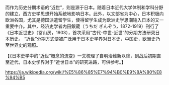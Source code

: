 而作为历史分期术语的“近世”，则是源于日本。随着日本近代大学体制和学科分野的建立，西方史学思想开始系统地影响日本。此外，以文部省为中心，日本积极向欧洲各国，尤其是德国派遣留学生，使得留学生成为欧洲史学思潮输入日本的又一重要中介。其中，经济史学者内田銀蔵（うちだ ぎんぞう，1872-1919）刊行了《日本近世史》（冨山房，1903），首次采用“古代-中世-近世”的分期方法研究日本历史。
“近世”分期方式便被广泛用于日本史学界对日本史，中国史，欧洲史乃至世界史的观照。

【《日本史学中的“近世”概念的流变》一文梳理了自明治维新以降，到战后初期直至近代，日本史学界对于“近世日本”的研究进路，可供参考。】



https://ja.wikipedia.org/wiki/%E5%86%85%E7%94%B0%E9%8A%80%E8%94%B5